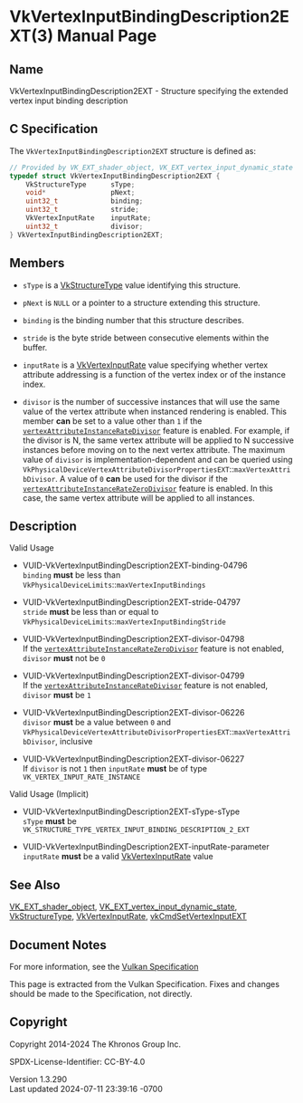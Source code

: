 # VkVertexInputBindingDescription2EXT(3) Manual Page

## Name

VkVertexInputBindingDescription2EXT - Structure specifying the extended
vertex input binding description



## <a href="#_c_specification" class="anchor"></a>C Specification

The `VkVertexInputBindingDescription2EXT` structure is defined as:

``` c
// Provided by VK_EXT_shader_object, VK_EXT_vertex_input_dynamic_state
typedef struct VkVertexInputBindingDescription2EXT {
    VkStructureType      sType;
    void*                pNext;
    uint32_t             binding;
    uint32_t             stride;
    VkVertexInputRate    inputRate;
    uint32_t             divisor;
} VkVertexInputBindingDescription2EXT;
```

## <a href="#_members" class="anchor"></a>Members

- `sType` is a [VkStructureType](https://registry.khronos.org/vulkan/specs/1.3-extensions/man/html/VkStructureType.html) value identifying
  this structure.

- `pNext` is `NULL` or a pointer to a structure extending this
  structure.

- `binding` is the binding number that this structure describes.

- `stride` is the byte stride between consecutive elements within the
  buffer.

- `inputRate` is a [VkVertexInputRate](https://registry.khronos.org/vulkan/specs/1.3-extensions/man/html/VkVertexInputRate.html) value
  specifying whether vertex attribute addressing is a function of the
  vertex index or of the instance index.

- `divisor` is the number of successive instances that will use the same
  value of the vertex attribute when instanced rendering is enabled.
  This member **can** be set to a value other than `1` if the <a
  href="https://registry.khronos.org/vulkan/specs/1.3-extensions/html/vkspec.html#features-vertexAttributeInstanceRateDivisor"
  target="_blank"
  rel="noopener"><code>vertexAttributeInstanceRateDivisor</code></a>
  feature is enabled. For example, if the divisor is N, the same vertex
  attribute will be applied to N successive instances before moving on
  to the next vertex attribute. The maximum value of `divisor` is
  implementation-dependent and can be queried using
  `VkPhysicalDeviceVertexAttributeDivisorPropertiesEXT`::`maxVertexAttribDivisor`.
  A value of `0` **can** be used for the divisor if the <a
  href="https://registry.khronos.org/vulkan/specs/1.3-extensions/html/vkspec.html#features-vertexAttributeInstanceRateZeroDivisor"
  target="_blank"
  rel="noopener"><code>vertexAttributeInstanceRateZeroDivisor</code></a>
  feature is enabled. In this case, the same vertex attribute will be
  applied to all instances.

## <a href="#_description" class="anchor"></a>Description

Valid Usage

- <a href="#VUID-VkVertexInputBindingDescription2EXT-binding-04796"
  id="VUID-VkVertexInputBindingDescription2EXT-binding-04796"></a>
  VUID-VkVertexInputBindingDescription2EXT-binding-04796  
  `binding` **must** be less than
  `VkPhysicalDeviceLimits`::`maxVertexInputBindings`

- <a href="#VUID-VkVertexInputBindingDescription2EXT-stride-04797"
  id="VUID-VkVertexInputBindingDescription2EXT-stride-04797"></a>
  VUID-VkVertexInputBindingDescription2EXT-stride-04797  
  `stride` **must** be less than or equal to
  `VkPhysicalDeviceLimits`::`maxVertexInputBindingStride`

- <a href="#VUID-VkVertexInputBindingDescription2EXT-divisor-04798"
  id="VUID-VkVertexInputBindingDescription2EXT-divisor-04798"></a>
  VUID-VkVertexInputBindingDescription2EXT-divisor-04798  
  If the <a
  href="https://registry.khronos.org/vulkan/specs/1.3-extensions/html/vkspec.html#features-vertexAttributeInstanceRateZeroDivisor"
  target="_blank"
  rel="noopener"><code>vertexAttributeInstanceRateZeroDivisor</code></a>
  feature is not enabled, `divisor` **must** not be `0`

- <a href="#VUID-VkVertexInputBindingDescription2EXT-divisor-04799"
  id="VUID-VkVertexInputBindingDescription2EXT-divisor-04799"></a>
  VUID-VkVertexInputBindingDescription2EXT-divisor-04799  
  If the <a
  href="https://registry.khronos.org/vulkan/specs/1.3-extensions/html/vkspec.html#features-vertexAttributeInstanceRateDivisor"
  target="_blank"
  rel="noopener"><code>vertexAttributeInstanceRateDivisor</code></a>
  feature is not enabled, `divisor` **must** be `1`

- <a href="#VUID-VkVertexInputBindingDescription2EXT-divisor-06226"
  id="VUID-VkVertexInputBindingDescription2EXT-divisor-06226"></a>
  VUID-VkVertexInputBindingDescription2EXT-divisor-06226  
  `divisor` **must** be a value between `0` and
  `VkPhysicalDeviceVertexAttributeDivisorPropertiesEXT`::`maxVertexAttribDivisor`,
  inclusive

- <a href="#VUID-VkVertexInputBindingDescription2EXT-divisor-06227"
  id="VUID-VkVertexInputBindingDescription2EXT-divisor-06227"></a>
  VUID-VkVertexInputBindingDescription2EXT-divisor-06227  
  If `divisor` is not `1` then `inputRate` **must** be of type
  `VK_VERTEX_INPUT_RATE_INSTANCE`

Valid Usage (Implicit)

- <a href="#VUID-VkVertexInputBindingDescription2EXT-sType-sType"
  id="VUID-VkVertexInputBindingDescription2EXT-sType-sType"></a>
  VUID-VkVertexInputBindingDescription2EXT-sType-sType  
  `sType` **must** be
  `VK_STRUCTURE_TYPE_VERTEX_INPUT_BINDING_DESCRIPTION_2_EXT`

- <a href="#VUID-VkVertexInputBindingDescription2EXT-inputRate-parameter"
  id="VUID-VkVertexInputBindingDescription2EXT-inputRate-parameter"></a>
  VUID-VkVertexInputBindingDescription2EXT-inputRate-parameter  
  `inputRate` **must** be a valid
  [VkVertexInputRate](https://registry.khronos.org/vulkan/specs/1.3-extensions/man/html/VkVertexInputRate.html) value

## <a href="#_see_also" class="anchor"></a>See Also

[VK_EXT_shader_object](https://registry.khronos.org/vulkan/specs/1.3-extensions/man/html/VK_EXT_shader_object.html),
[VK_EXT_vertex_input_dynamic_state](https://registry.khronos.org/vulkan/specs/1.3-extensions/man/html/VK_EXT_vertex_input_dynamic_state.html),
[VkStructureType](https://registry.khronos.org/vulkan/specs/1.3-extensions/man/html/VkStructureType.html),
[VkVertexInputRate](https://registry.khronos.org/vulkan/specs/1.3-extensions/man/html/VkVertexInputRate.html),
[vkCmdSetVertexInputEXT](https://registry.khronos.org/vulkan/specs/1.3-extensions/man/html/vkCmdSetVertexInputEXT.html)

## <a href="#_document_notes" class="anchor"></a>Document Notes

For more information, see the <a
href="https://registry.khronos.org/vulkan/specs/1.3-extensions/html/vkspec.html#VkVertexInputBindingDescription2EXT"
target="_blank" rel="noopener">Vulkan Specification</a>

This page is extracted from the Vulkan Specification. Fixes and changes
should be made to the Specification, not directly.

## <a href="#_copyright" class="anchor"></a>Copyright

Copyright 2014-2024 The Khronos Group Inc.

SPDX-License-Identifier: CC-BY-4.0

Version 1.3.290  
Last updated 2024-07-11 23:39:16 -0700
